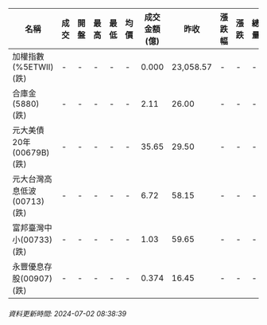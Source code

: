 | 名稱 | 成交 | 開盤 | 最高 | 最低 | 均價 | 成交金額(億) | 昨收 | 漲跌幅 | 漲跌 | 總量 | 昨量 | 振幅 |
| -------- | -------- | -------- | -------- |-------- | -------- | -------- |-------- |-------- |-------- | -------- | -------- |-------- |
|加權指數(%5ETWII) (跌)|-|-|-|-|-|0.000|23,058.57|-|-|-|-|0.00%|
|合庫金(5880) (跌)|-|-|-|-|-|2.11|26.00|-|-|-|-|0.00%|
|元大美債20年(00679B) (跌)|-|-|-|-|-|35.65|29.50|-|-|-|-|0.00%|
|元大台灣高息低波(00713) (跌)|-|-|-|-|-|6.72|58.15|-|-|-|-|0.00%|
|富邦臺灣中小(00733) (跌)|-|-|-|-|-|1.03|59.65|-|-|-|-|0.00%|
|永豐優息存股(00907) (跌)|-|-|-|-|-|0.374|16.45|-|-|-|-|0.00%|
###### 資料更新時間: 2024-07-02 08:38:39
